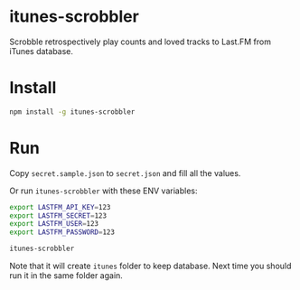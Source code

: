 # itunes-scrobbler

Scrobble retrospectively play counts and loved tracks to Last.FM from iTunes database.


# Install

```sh
npm install -g itunes-scrobbler
```


# Run

Copy `secret.sample.json` to `secret.json` and fill all the values.

Or run `itunes-scrobbler` with these ENV variables:

```sh
export LASTFM_API_KEY=123
export LASTFM_SECRET=123
export LASTFM_USER=123
export LASTFM_PASSWORD=123 

itunes-scrobbler
```

Note that it will create `itunes` folder to keep database.
Next time you should run it in the same folder again.
